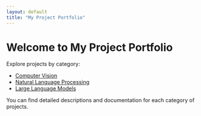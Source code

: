 ```yaml
---
layout: default
title: "My Project Portfolio"
---
```


# Welcome to My Project Portfolio

Explore projects by category:

- [Computer Vision](/cv/)
- [Natural Language Processing](/nlp/)
- [Large Language Models](/llm/)

You can find detailed descriptions and documentation for each category of projects.